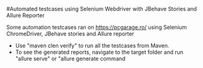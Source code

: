 #Automated testcases using Selenium Webdriver with JBehave Stories and Allure Reporter

Some automation testcases ran on https://pcgarage.ro/ using Selenium ChromeDriver, JBehave stories and Allure reporter

- Use "maven clen verify" to run all the testcases from Maven. 
- To see the generated reports, navigate to the target folder and run "allure serve" or "allure generate command
